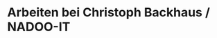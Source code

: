 # Arbeiten bei Christoph Backhaus / NADOO-IT

<!--hier Inhalt zum Thema ausformulieren (README reicht vermutlich / keine Kapitel)-->